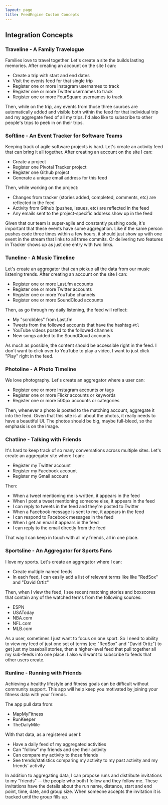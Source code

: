 ```yaml
---
layout: page
title: FeedEngine Custom Concepts
---
```


## Integration Concepts

### Traveline - A Family Travelogue

Families love to travel together. Let's create a site the builds lasting memories. After creating an account on the site I can:

* Create a trip with start and end dates
* Visit the events feed for that single trip
* Register one or more Instagram usernames to track
* Register one or more Twitter usernames to track
* Register one or more FourSquare usernames to track

Then, while on the trip, any events from those three sources are automatically added and visible both within the feed for that individual trip and my aggregate feed of all my trips. I'd also like to subscribe to other people's trips to peek in on their trips.

### Softline - An Event Tracker for Software Teams

Keeping track of agile software projects is hard. Let's create an activity feed that can bring it all together. After creating an account on the site I can:

* Create a project
* Register one Pivotal Tracker project
* Register one Github project
* Generate a unique email address for this feed

Then, while working on the project:

* Changes from tracker (stories added, completed, comments, etc) are reflected in the feed
* Activity from Github (pushes, issues, etc) are reflected in the feed
* Any emails sent to the project-specific address show up in the feed

Given that our team is super-agile and constantly pushing code, it's important that these events have some aggregation. Like if the same person pushes code three times within a few hours, it should just show up with one event in the stream that links to all three commits. Or delivering two features in Tracker shows up as just one entry with two links.

### Tuneline - A Music Timeline

Let's create an aggregator that can pickup all the data from our music listening trends. After creating an account on the site I can:

* Register one or more Last.fm accounts
* Register one or more Twitter accounts
* Register one or more YouTube channels
* Register one or more SoundCloud accounts

Then, as go through my daily listening, the feed will reflect:

* My "scrobbles" from Last.fm
* Tweets from the followed accounts that have the hashtag `#tl`
* YouTube videos posted to the followed channels
* New songs added to the SoundCloud accounts

As much as possible, the content should be accessible right in the feed. I don't want to click over to YouTube to play a video, I want to just click "Play" right in the feed.

### Photoline - A Photo Timeline

We love photography. Let's create an aggregator where a user can:

* Register one or more Instagram accounts or tags
* Register one or more Flickr accounts or keywords
* Register one or more 500px accounts or categories

Then, whenever a photo is posted to the matching account, aggregate it into the feed. Given that this site is all about the photos, it really needs to have a beautiful UI. The photos should be big, maybe full-bleed, so the emphasis is on the image.

### Chatline - Talking with Friends

It's hard to keep track of so many conversations across multiple sites. Let's create an aggregator site where I can:

* Register my Twitter account
* Register my Facebook account
* Register my Gmail account

Then:

* When a tweet mentioning me is written, it appears in the feed
* When I post a tweet mentioning someone else, it appears in the feed
* I can reply to tweets in the feed and they're posted to Twitter
* When a Facebook message is sent to me, it appears in the feed
* I can respond to Facebook messages in the feed
* When I get an email it appears in the feed
* I can reply to the email directly from the feed

That way I can keep in touch with all my friends, all in one place.

### Sportsline - An Aggregator for Sports Fans

I love my sports. Let's create an aggregator where I can:

* Create multiple named feeds
* In each feed, I can easily add a list of relevent terms like like "RedSox" and "David Ortiz"

Then, when I view the feed, I see recent matching stories and boxscores that contain any of the watched terms from the following sources:

* ESPN
* USAToday
* NBA.com
* NFL.com
* MLB.com

As a user, sometimes I just want to focus on one sport. So I need to ability to view my feed of just one set of terms (ex: "RedSox" and "David Ortiz") to get just my baseball stories, then a higher-level feed that pull together all my sub-feeds into one place. I also will want to subscribe to feeds that other users create.

### Runline - Running with Friends

Achieving a healthy lifestyle and fitness goals can be difficult without community support.  This app will help keep you motivated by joining your fitness data with your friends.

The app pull data from:

* MapMyFitness
* RunKeeper
* TheDailyMile

With that data, as a registered user I:

* Have a daily feed of my aggregated activities
* Can "follow" my friends and see their activity
* Can compare my activity to those friends
* See trends/statistics comparing my activity to my past activity and my friends' activity

In addition to aggregating data, I can propose runs and distribute invitations to my "friends" -- the people who both I follow and they follow me. These invitations have the details about the run name, distance, start and end point, time, date, and group size. When someone accepts the invitation it is tracked until the group fills up. 
